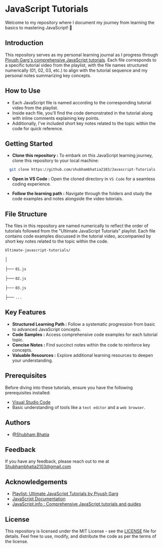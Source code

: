 
# JavaScript Tutorials

Welcome to my repository where I document my journey from learning the basics to mastering JavaScript! 🚀


## Introduction

This repository serves as my personal learning journal as I progress through [Piyush Garg's comprehensive JavaScript tutorials](https://www.youtube.com/playlist?list=PLinedj3B30sDFRdgPYvjnBs2JsDdHPIMv). Each file corresponds to a specific tutorial video from the playlist, with the file names structured numerically (01, 02, 03, etc.) to align with the tutorial sequence and my personal notes summarizing key concepts.
## How to Use

- Each JavaScript file is named according to the corresponding tutorial video from the playlist.
- Inside each file, you'll find the code demonstrated in the tutorial along with inline comments explaining key points.
- Additionally, I've included short key notes related to the topic within the code for quick reference.
## Getting Started

- **Clone this repository :** To embark on this JavaScript learning journey, clone this repository to your local machine:

```bash
  git clone https://github.com/shubhambhatia2103/Javascript-Tutorials
```

- **Open in VS Code :** Open the cloned directory in `VS Code` for a seamless coding experience.


- **Follow the learning path :** Navigate through the folders and study the code examples and notes alongside the video tutorials.



## File Structure
The files in this repository are named numerically to reflect the order of tutorials followed from the "Ultimate JavaScript Tutorials" playlist. Each file contains code examples discussed in the tutorial video, accompanied by short key notes related to the topic within the code.

`Ultimate-javascript-tutorials/`

│

├── ``01.js``

├── ``02.js``

├── ``03.js``

├── ``...``

## Key Features

-   **Structured Learning Path :** Follow a systematic progression from basic to advanced JavaScript concepts.
-   **Code Samples :** Access comprehensive code examples for each tutorial topic.
-   **Concise Notes :** Find succinct notes within the code to reinforce key concepts.
-   **Valuable Resources :** Explore additional learning resources to deepen your understanding.

## Prerequisites
Before diving into these tutorials, ensure you have the following prerequisites installed:

-   [Visual Studio Code](https://code.visualstudio.com/)
-   Basic understanding of tools like a `text editor` and a `web browser`. 

## Authors

- [@Shubham Bhatia](https://www.linkedin.com/in/shubhambhatia2103/)

## Feedback

If you have any feedback, please reach out to me at Shubhambhatia2103@gmail.com


## Acknowledgements

 - [Playlist: Ultimate JavaScript Tutorials by Piyush Garg](https://www.youtube.com/playlist?list=PLinedj3B30sDFRdgPYvjnBs2JsDdHPIMv)
 - [JavaScript Documentation](https://developer.mozilla.org/en-US/docs/Web/JavaScript)
 - [JavaScript.info : Comprehensive JavaScript tutorials and guides](https://javascript.info/)


## License
This repository is licensed under the MIT License - see the [LICENSE](https://github.com/shubhambhatia2103/Javascript-Tutorials/blob/main/LICENSE) file for details. Feel free to use, modify, and distribute the code as per the terms of the license.

